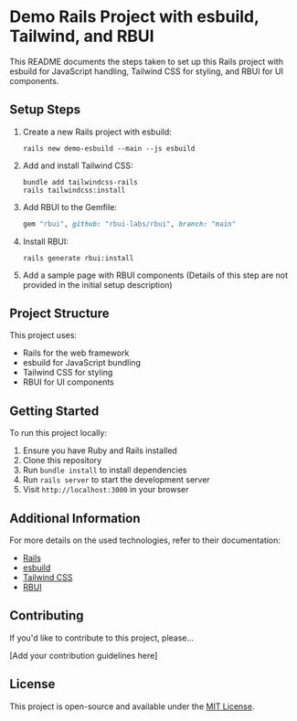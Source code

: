 # Demo Rails Project with esbuild, Tailwind, and RBUI

This README documents the steps taken to set up this Rails project with esbuild for JavaScript handling, Tailwind CSS for styling, and RBUI for UI components.

## Setup Steps

1. Create a new Rails project with esbuild:

   ```
   rails new demo-esbuild --main --js esbuild
   ```

2. Add and install Tailwind CSS:

   ```
   bundle add tailwindcss-rails
   rails tailwindcss:install
   ```

3. Add RBUI to the Gemfile:

   ```ruby
   gem "rbui", github: "rbui-labs/rbui", branch: "main"
   ```

4. Install RBUI:

   ```
   rails generate rbui:install
   ```

5. Add a sample page with RBUI components
   (Details of this step are not provided in the initial setup description)

## Project Structure

This project uses:

- Rails for the web framework
- esbuild for JavaScript bundling
- Tailwind CSS for styling
- RBUI for UI components

## Getting Started

To run this project locally:

1. Ensure you have Ruby and Rails installed
2. Clone this repository
3. Run `bundle install` to install dependencies
4. Run `rails server` to start the development server
5. Visit `http://localhost:3000` in your browser

## Additional Information

For more details on the used technologies, refer to their documentation:

- [Rails](https://guides.rubyonrails.org/)
- [esbuild](https://esbuild.github.io/)
- [Tailwind CSS](https://tailwindcss.com/)
- [RBUI](https://github.com/rbui-labs/rbui)

## Contributing

If you'd like to contribute to this project, please...

[Add your contribution guidelines here]

## License

This project is open-source and available under the [MIT License](https://opensource.org/licenses/MIT).
